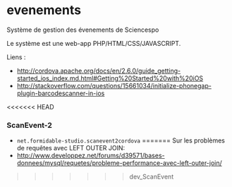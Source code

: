 evenements
==========

Système de gestion des évenements de Sciencespo

Le système est une web-app PHP/HTML/CSS/JAVASCRIPT.


Liens :
- http://cordova.apache.org/docs/en/2.6.0/guide_getting-started_ios_index.md.html#Getting%20Started%20with%20iOS
- http://stackoverflow.com/questions/15661034/initialize-phonegap-plugin-barcodescanner-in-ios


<<<<<<< HEAD
### ScanEvent-2

- `net.formidable-studio.scanevent2cordova`
=======
Sur les problèmes de requêtes avec LEFT OUTER JOIN:
- http://www.developpez.net/forums/d39571/bases-donnees/mysql/requetes/probleme-performance-avec-left-outer-join/
>>>>>>> dev_ScanEvent
